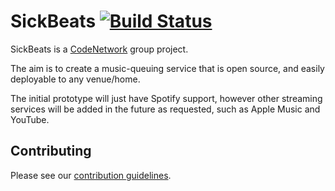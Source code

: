 # SickBeats [![Build Status](https://travis-ci.org/codenetwork/sick-beats.svg?branch=master)](https://travis-ci.org/codenetwork/sick-beats)

SickBeats is a [CodeNetwork](https://www.facebook.com/groups/WeCodeAlot/) group project.

The aim is to create a music-queuing service that is open source, and easily deployable to any venue/home.

The initial prototype will just have Spotify support, however other streaming services will be added in the future as requested, such as Apple 
Music and YouTube.

## Contributing

Please see our [contribution guidelines](.github/CONTRIBUTING.md).